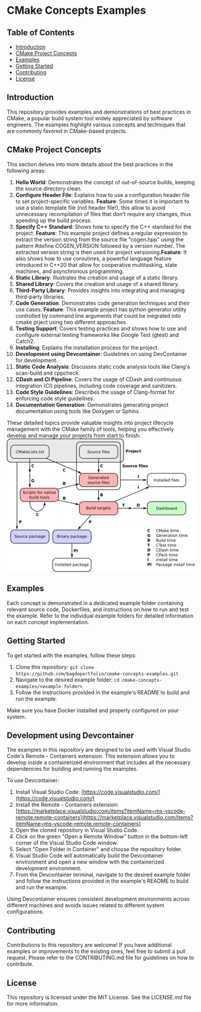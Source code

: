 # CMake Concepts Examples

## Table of Contents

- [Introduction](#introduction)
- [CMake Project Concepts](#cmake-project-concepts)
- [Examples](#examples)
- [Getting Started](#getting-started)
- [Contributing](#contributing)
- [License](#license)

## Introduction

This repository provides examples and demonstrations of best practices in CMake, a popular build system tool widely appreciated by software engineers. The examples highlight various concepts and techniques that are commonly favored in CMake-based projects.

## CMake Project Concepts

This section delves into more details about the best practices in the following areas:

1. **Hello World**: Demonstrates the concept of out-of-source builds, keeping the source directory clean.
2. **Configure Header File**: Explains how to use a configuration header file to set project-specific variables. **Feature**: Some times it is important to use a static template file (not header file!), this allow to avoid unnecessary recompilation of files that don't require any changes, thus speeding up the build process.
3. **Specify C++ Standard**: Shows how to specify the C++ standard for the project.  **Feature**: This example project defines a regular expression to extract the version string from the source file "cogen.hpp" using the pattern #define COGEN_VERSION followed by a version number. The extracted version string is then used for project versioning.**Feature**: It also shows how to use coroutines, a powerful language feature introduced in C++20 that allow for cooperative multitasking, state machines, and asynchronous programming.
4. **Static Library**: Illustrates the creation and usage of a static library.
5. **Shared Library**: Covers the creation and usage of a shared library.
6. **Third-Party Library**: Provides insights into integrating and managing third-party libraries.
7. **Code Generation**: Demonstrates code generation techniques and their use cases. **Feature**: This example project has python generator utility controlled by command line arguments that could be inegrated into cmake prject using two different approaches.
8. **Testing Support**: Covers testing practices and shows how to use and configure external testing frameworks like Google Test (gtest) and Catch2.
9. **Installing**: Explains the installation process for the project.
10. **Development using Devcontainer**: Guidelines on using DevContainer for development.
11. **Static Code Analysis**: Discusses static code analysis tools like Clang's scan-build and cppcheck.
12. **CDash and CI Pipeline**: Covers the usage of CDash and continuous integration (CI) pipelines, including code coverage and sanitizers.
13. **Code Style Guidelines**: Describes the usage of Clang-format for enforcing code style guidelines.
14. **Documentation Generation**: Demonstrates generating project documentation using tools like Doxygen or Sphinx.

These detailed topics provide valuable insights into project lifecycle management with the CMake family of tools, helping you effectively develop and manage your projects from start to finish:
![Alt text](cmake.webp)

## Examples

Each concept is demonstrated in a dedicated example folder containing relevant source code, Dockerfiles, and instructions on how to run and test the example. Refer to the individual example folders for detailed information on each concept implementation.

## Getting Started

To get started with the examples, follow these steps:

1. Clone this repository: `git clone https://github.com/bagdoportfolio/cmake-concepts-examples.git`
2. Navigate to the desired example folder: `cd cmake-concepts-examples/<example-folder>`
3. Follow the instructions provided in the example's README to build and run the example.

Make sure you have Docker installed and properly configured on your system.

## Development using Devcontainer

The examples in this repository are designed to be used with Visual Studio Code's Remote - Containers extension. This extension allows you to develop inside a containerized environment that includes all the necessary dependencies for building and running the examples.

To use Devcontainer:

1. Install Visual Studio Code: [https://code.visualstudio.com/](https://code.visualstudio.com/)
2. Install the Remote - Containers extension: [https://marketplace.visualstudio.com/items?itemName=ms-vscode-remote.remote-containers](https://marketplace.visualstudio.com/items?itemName=ms-vscode-remote.remote-containers)
3. Open the cloned repository in Visual Studio Code.
4. Click on the green "Open a Remote Window" button in the bottom-left corner of the Visual Studio Code window.
5. Select "Open Folder in Container" and choose the repository folder.
6. Visual Studio Code will automatically build the Devcontainer environment and open a new window with the containerized development environment.
7. From the Devcontainer terminal, navigate to the desired example folder and follow the instructions provided in the example's README to build and run the example.

Using Devcontainer ensures consistent development environments across different machines and avoids issues related to different system configurations.

## Contributing

Contributions to this repository are welcome! If you have additional examples or improvements to the existing ones, feel free to submit a pull request. Please refer to the CONTRIBUTING.md file for guidelines on how to contribute.

## License

This repository is licensed under the MIT License. See the LICENSE.md file for more information.
